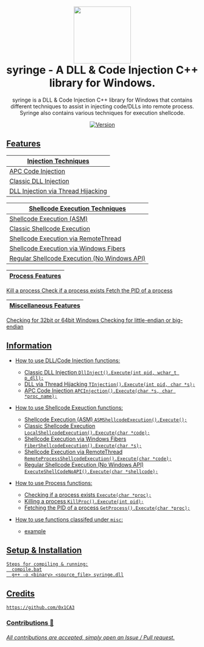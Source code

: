 <h1 align="center">
	<img src="https://www.pngrepo.com/png/270132/512/health-clinic-syringe.png" width="150px"><br>
    syringe - A DLL & Code Injection C++ library for Windows.
</h1>
<p align="center">
    syringe is a DLL & Code Injection C++ library for Windows that contains
    different techniques to assist in injecting code/DLLs into remote process. Syringe
    also contains various techniques for execution shellcode.
</p>

<p align="center">
	<a href="https://deno.land" target="_blank">
    	<img src="https://img.shields.io/badge/Version-1.0.0-7DCDE3?style=for-the-badge" alt="Version">
</p>

## Features
Injection Techniques |
------------------------ |
APC Code Injection |
Classic DLL Injection |
DLL Injection via Thread Hijacking |

Shellcode Execution Techniques |
------------------------------ |
Shellcode Execution (ASM) |
Classic Shellcode Execution |
Shellcode Execution via RemoteThread |
Shellcode Execution via Windows Fibers |
Regular Shellcode Execution (No Windows API) |

Process Features |
---------------- |
Kill a process
Check if a process exists
Fetch the PID of a process

Miscellaneous Features |
---------------------- |
Checking for 32bit or 64bit Windows
Checking for little-endian or big-endian

## Information
- How to use DLL/Code Injection functions:
  * Classic DLL Injection ```DllInject().Execute(int pid, wchar_t p_dll);```
  * DLL via Thread Hijacking ```TInjection().Execute(int pid, char *s);```
  * APC Code Injection ```APCInjection().Execute(char *s, char *proc_name);```
	
- How to use Shellcode Exeuction functions:
  * Shellcode Execution (ASM) ```ASMShellcodeExecution().Execute();```
  * Classic Shellcode Execution ```LocalShellcodeExecution().Execute(char *code);```
  * Shellcode Execution via Windows Fibers ```FiberShellcodeExecution().Execute(char *s);```
  * Shellcode Execution via RemoteThread ```RemoteProcessShellcodeExecution().Execute(char *code);```
  * Regular Shellcode Execution (No Windows API) ```ExecuteShellCodeNoAPI().Execute(char *shellcode);```

- How to use Process functions:
  * Checking if a process exists ```Execute(char *proc);```
  * Killing a process ```KillProc().Execute(int pid);```
  * Fetching the PID of a process ```GetProcess().Execute(char *proc);```

- How to use functions classifed under `misc`:
  * example
## Setup & Installation
```
Steps for compiling & running:
  compile.bat
  g++ -o <binary> <source_file> syringe.dll
```

## Credits
```
https://github.com/0x1CA3
```
### Contributions 🎉
###### All contributions are accepted, simply open an Issue / Pull request.
